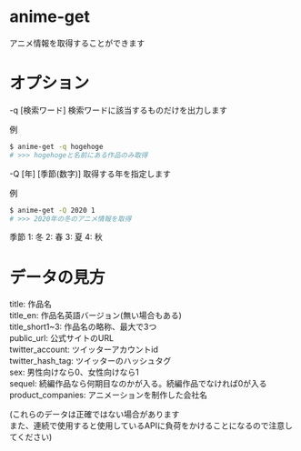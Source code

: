 # anime-get
アニメ情報を取得することができます

# オプション
-q [検索ワード]
検索ワードに該当するものだけを出力します

例
```bash
$ anime-get -q hogehoge
# >>> hogehogeと名前にある作品のみ取得
```

-Q [年] [季節(数字)]
取得する年を指定します

例
```bash
$ anime-get -Q 2020 1
# >>> 2020年の冬のアニメ情報を取得
```

季節
1: 冬
2: 春
3: 夏
4: 秋

# データの見方

title:  作品名  
title_en:  作品名英語バージョン(無い場合もある)  
title_short1~3:  作品名の略称、最大で3つ  
public_url:  公式サイトのURL  
twitter_account:  ツイッターアカウントid  
twitter_hash_tag:  ツイッターのハッシュタグ  
sex:  男性向けなら0、女性向けなら1  
sequel:  続編作品なら何期目なのかが入る。続編作品でなければ0が入る  
product_companies:  アニメーションを制作した会社名  

(これらのデータは正確ではない場合があります  
また、連続で使用すると使用しているAPIに負荷をかけることになるので注意してください)
